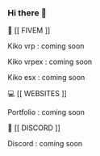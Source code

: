 ### Hi there 👋



🐌 [[ FIVEM ]]


Kiko vrp : coming soon

Kiko vrpex : coming soon

Kiko esx : coming soon



💻 [[ WEBSITES ]]


Portfolio : coming soon



👋  [[ DISCORD ]]


Discord : coming soon
